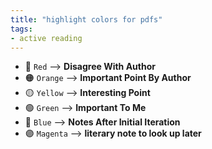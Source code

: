 ```yaml
---
title: "highlight colors for pdfs"
tags:
- active reading
---
```


-   🔴️ `Red` --> **Disagree With Author**
-   🟠️ `Orange` --> **Important Point By Author**
-   🟡️ `Yellow` --> **Interesting Point**
-   🟢️ `Green` --> **Important To Me**
-   🔵️ `Blue` --> **Notes After Initial Iteration**
-   🟣️ `Magenta` --> **literary note to look up later**